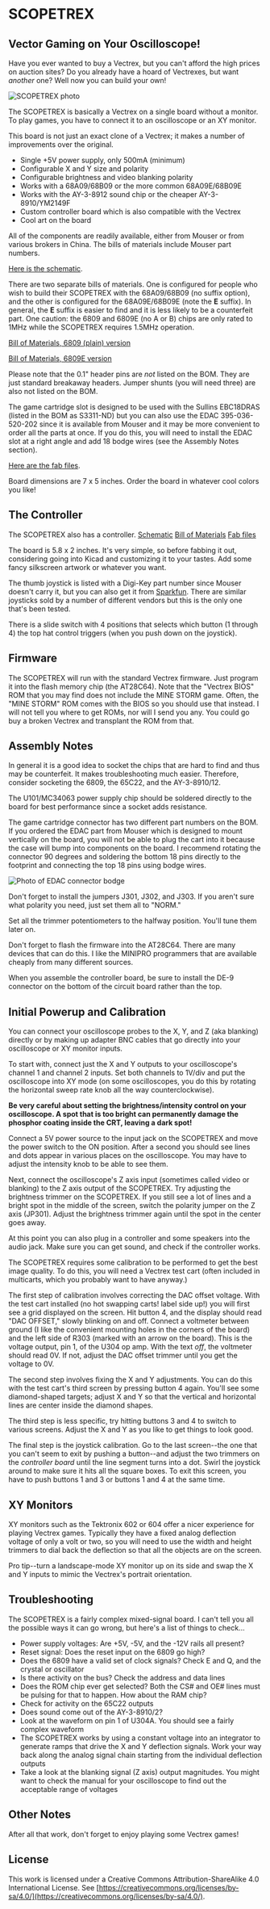 # SCOPETREX
## Vector Gaming on Your Oscilloscope!

Have you ever wanted to buy a Vectrex, but you can't afford the high prices on
auction sites? Do you already have a hoard of Vectrexes, but want *another*
one? Well now you can build your own!

![SCOPETREX photo](https://github.com/schlae/scopetrex/blob/master/images/scopetrex.png)

The SCOPETREX is basically a Vectrex on a single board without a monitor.
To play games, you have to connect it to an oscilloscope or an XY monitor.

This board is not just an exact clone of a Vectrex; it makes a number of
improvements over the original.

* Single +5V power supply, only 500mA (minimum)
* Configurable X and Y size and polarity
* Configurable brightness and video blanking polarity
* Works with a 68A09/68B09 or the more common 68A09E/68B09E
* Works with the AY-3-8912 sound chip or the cheaper AY-3-8910/YM2149F
* Custom controller board which is also compatible with the Vectrex
* Cool art on the board

All of the components are readily available, either from Mouser or from
various brokers in China. The bills of materials include Mouser part numbers.

[Here is the schematic](https://github.com/schlae/scopetrex/blob/master/Scopetrex.pdf).

There are two separate bills of materials. One is configured for people who
wish to build their SCOPETREX with the 68A09/68B09 (no suffix option), and
the other is configured for the 68A09E/68B09E (note the **E** suffix). In
general, the **E** suffix is easier to find and it is less likely to be a
counterfeit part. One caution: the 6809 and 6809E (no A or B) chips are only
rated to 1MHz while the SCOPETREX requires 1.5MHz operation.

[Bill of Materials, 6809 (plain) version](https://github.com/schlae/scopetrex/blob/master/Scopetrex_6809.csv)

[Bill of Materials, 6809E version](https://github.com/schlae/scopetrex/blob/master/Scopetrex_6809E.csv)

Please note that the 0.1" header pins are *not* listed on the BOM. They are
just standard breakaway headers. Jumper shunts (you will need three) are also
not listed on the BOM.

The game cartridge slot is designed to be used with the Sullins EBC18DRAS
(listed in the BOM as S3311-ND) but you can also use the EDAC 395-036-520-202
since it is available from Mouser and it may be more convenient to order all
the parts at once. If you do this, you will need to install the EDAC slot
at a right angle and add 18 bodge wires (see the Assembly Notes section).

[Here are the fab files](https://github.com/schlae/scopetrex/blob/master/fab/Scopetrex.zip).

Board dimensions are 7 x 5 inches. Order the board in whatever cool colors
you like!

## The Controller
The SCOPETREX also has a controller.
[Schematic](https://github.com/schlae/scopetrex/blob/master/controller/controller.pdf)
[Bill of Materials](https://github.com/schlae/scopetrex/blob/master/controller/controller.csv)
[Fab files](https://github.com/schlae/scopetrex/blob/master/controller/fab/controller.zip)

The board is 5.8 x 2 inches. It's very simple, so before fabbing it out,
considering going into Kicad and customizing it to your tastes. Add some fancy
silkscreen artwork or whatever you want.

The thumb joystick is listed with a Digi-Key part number since Mouser doesn't
carry it, but you can also get it from [Sparkfun](https://www.sparkfun.com/products/9032). There are similar joysticks sold by a number of different vendors
but this is the only one that's been tested.

There is a slide switch with 4 positions that selects which button (1 through
4) the top hat control triggers (when you push down on the joystick).

## Firmware
The SCOPETREX will run with the standard Vectrex firmware. Just program it
into the flash memory chip (the AT28C64). Note that the "Vectrex BIOS" ROM that
you may find does not include the MINE STORM game. Often, the "MINE STORM" ROM
comes with the BIOS so you should use that instead. I will not tell you where
to get ROMs, nor will I send you any. You could go buy a broken Vectrex and
transplant the ROM from that.

## Assembly Notes

In general it is a good idea to socket the chips that are hard to find and
thus may be counterfeit. It makes troubleshooting much easier. Therefore,
consider socketing the 6809, the 65C22, and the AY-3-8910/12.

The U101/MC34063 power supply chip should be soldered directly to the board
for best performance since a socket adds resistance.

The game cartridge connector has two different part numbers on the BOM. If
you ordered the EDAC part from Mouser which is designed to mount vertically
on the board, you will not be able to plug the cart into it because the case
will bump into components on the board. I recommend rotating the connector
90 degrees and soldering the bottom 18 pins directly to the footprint and
connecting the top 18 pins using bodge wires.

![Photo of EDAC connector bodge](https://github.com/schlae/scopetrex/blob/master/images/edac_bodge.png)

Don't forget to install the jumpers J301, J302, and J303. If you aren't sure
what polarity you need, just set them all to "NORM."

Set all the trimmer potentiometers to the halfway position. You'll tune them
later on.

Don't forget to flash the firmware into the AT28C64. There are many devices
that can do this. I like the MINIPRO programmers that are available cheaply
from many different sources.

When you assemble the controller board, be sure to install the DE-9 connector
on the bottom of the circuit board rather than the top.

## Initial Powerup and Calibration
You can connect your oscilloscope probes to the X, Y, and Z (aka blanking)
directly or by making up adapter BNC cables that go directly into your
oscilloscope or XY monitor inputs.

To start with, connect just the X and Y outputs to your oscilloscope's channel
1 and channel 2 inputs. Set both channels to 1V/div and put the oscilloscope
into XY mode (on some oscilloscopes, you do this by rotating the horizontal
sweep rate knob all the way counterclockwise).

**Be very careful about setting the brightness/intensity control on your
oscilloscope. A spot that is too bright can permanently damage the phosphor
coating inside the CRT, leaving a dark spot!**

Connect a 5V power source to the input jack on the SCOPETREX and move the
power switch to the ON position. After a second you should see lines and dots
appear in various places on the oscilloscope. You may have to adjust the
intensity knob to be able to see them.

Next, connect the oscilloscope's Z axis input (sometimes called video or
blanking) to the Z axis output of the SCOPETREX. Try adjusting the brightness
trimmer on the SCOPETREX. If you still see a lot of lines and a bright spot
in the middle of the screen, switch the polarity jumper on the Z axis (JP301).
Adjust the brightness trimmer again until the spot in the center goes away.

At this point you can also plug in a controller and some speakers into the
audio jack. Make sure you can get sound, and check if the controller works.

The SCOPETREX requires some calibration to be performed to get the best image
quality. To do this, you will need a Vectrex test cart (often included in
multicarts, which you probably want to have anyway.)

The first step of calibration involves correcting the DAC offset voltage. With
the test cart installed (no hot swapping carts! label side up!) you will first
see a grid displayed on the screen. Hit button 4, and the display should read
"DAC OFFSET," slowly blinking on and off. Connect a voltmeter between ground
(I like the convenient mounting holes in the corners of the board) and the left
side of R303 (marked with an arrow on the board). This is the voltage output,
pin 1, of the U304 op amp. With the text *off*, the voltmeter should read 0V.
If not, adjust the DAC offset trimmer until you get the voltage to 0V.

The second step involves fixing the X and Y adjustments. You can do this with
the test cart's third screen by pressing button 4 again. You'll see some
diamond-shaped targets; adjust X and Y so that the vertical and horizontal
lines are center inside the diamond shapes.

The third step is less specific, try hitting buttons 3 and 4 to switch to
various screens. Adjust the X and Y as you like to get things to look good.

The final step is the joystick calibration. Go to the last screen--the one
that you can't seem to exit by pushing a button--and adjust the two trimmers
on the *controller board* until the line segment turns into a dot. Swirl the
joystick around to make sure it hits all the square boxes. To exit this screen,
you have to push buttons 1 and 3 or buttons 1 and 4 at the same time.

## XY Monitors

XY monitors such as the Tektronix 602 or 604 offer a nicer experience for
playing Vectrex games. Typically they have a fixed analog deflection voltage of
only a volt or two, so you will need to use the width and height trimmers to
dial back the deflection so that all the objects are on the screen.

Pro tip--turn a landscape-mode XY monitor up on its side and swap the X and Y
inputs to mimic the Vectrex's portrait orientation.

## Troubleshooting
The SCOPETREX is a fairly complex mixed-signal board. I can't tell you all the
possible ways it can go wrong, but here's a list of things to check...
* Power supply voltages: Are +5V, -5V, and the -12V rails all present?
* Reset signal: Does the reset input on the 6809 go high?
* Does the 6809 have a valid set of clock signals? Check E and Q, and the
crystal or oscillator
* Is there activity on the bus? Check the address and data lines
* Does the ROM chip ever get selected? Both the CS# and OE# lines must be
pulsing for that to happen. How about the RAM chip?
* Check for activity on the 65C22 outputs
* Does sound come out of the AY-3-8910/2?
* Look at the waveform on pin 1 of U304A. You should see a fairly complex
waveform
* The SCOPETREX works by using a constant voltage into an integrator to
generate ramps that drive the X and Y deflection signals. Work your way back
along the analog signal chain starting from the individual deflection outputs
* Take a look at the blanking signal (Z axis) output magnitudes. You might
want to check the manual for your oscilloscope to find out the acceptable range
of voltages

## Other Notes

After all that work, don't forget to enjoy playing some Vectrex games!

## License
This work is licensed under a Creative Commons Attribution-ShareAlike 4.0
International License. See [https://creativecommons.org/licenses/by-sa/4.0/](https://creativecommons.org/licenses/by-sa/4.0/).


